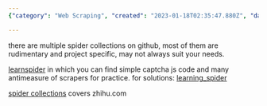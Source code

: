 ```yaml
---
{"category": "Web Scraping", "created": "2023-01-18T02:35:47.880Z", "date": "2023-01-18 02:35:47", "description": "This article discusses different spider collections and web scraping tools found on Github. It points out the drawbacks of certain existing resources and suggests a particular one (learnspider) for practical use. Additionally, it introduces another collection specifically designed for Zhihu.com.", "modified": "2023-01-18T04:43:51.534Z", "tags": ["Github", "spider collections", "web scraping tools", "learnspider", "Zhihu.com", "resource limitations", "recommendations"], "title": "spider, web scraping, captcha bypass"}

---
```


there are multiple spider collections on github, most of them are rudimentary and project specific, may not always suit your needs.

[learnspider](http://learnspider.evilrecluse.top/) in which you can find simple captcha js code and many antimeasure of scrapers for practice. for solutions: [learning_spider](https://github.com/RecluseXU/learning_spider)

[spider collections](https://github.com/srx-2000/spider_collection) covers zhihu.com
